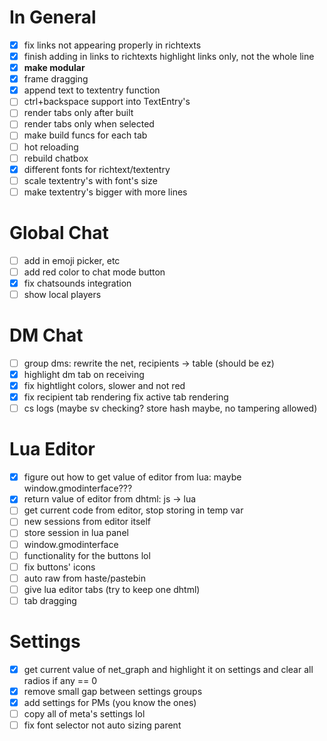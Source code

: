 # In General
- [x] fix links not appearing properly in richtexts
- [x] finish adding in links to richtexts highlight links only, not the whole line
- [x] **make modular**
- [x] frame dragging
- [x] append text to textentry function
- [ ] ctrl+backspace support into TextEntry's
- [ ] render tabs only after built
- [ ] render tabs only when selected
- [ ] make build funcs for each tab
- [ ] hot reloading
- [ ] rebuild chatbox
- [x] different fonts for richtext/textentry
- [ ] scale textentry's with font's size
- [ ] make textentry's bigger with more lines

# Global Chat
- [ ] add in emoji picker, etc
- [ ] add red color to chat mode button
- [x] fix chatsounds integration
- [ ] show local players

# DM Chat
- [ ] group dms: rewrite the net, recipients -> table (should be ez)
- [x] highlight dm tab on receiving
- [x] fix hightlight colors, slower and not red
- [x] fix recipient tab rendering fix active tab rendering
- [ ] cs logs (maybe sv checking? store hash maybe, no tampering allowed)

# Lua Editor
- [x] figure out how to get value of editor from lua: maybe window.gmodinterface???
- [x] return value of editor from dhtml: js -> lua 
- [ ] get current code from editor, stop storing in temp var
- [ ] new sessions from editor itself
- [ ] store session in lua panel
- [ ] window.gmodinterface
- [ ] functionality for the buttons lol
- [ ] fix buttons' icons
- [ ] auto raw from haste/pastebin
- [ ] give lua editor tabs (try to keep one dhtml)
- [ ] tab dragging

# Settings
- [x] get current value of net_graph and highlight it on settings and clear all radios if any == 0
- [x] remove small gap between settings groups
- [x] add settings for PMs (you know the ones)
- [ ] copy all of meta's settings lol
- [ ] fix font selector not auto sizing parent

